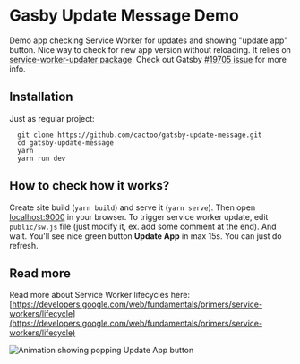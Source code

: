 # Gasby Update Message Demo

Demo app checking Service Worker for updates and showing "update app" button. Nice way to check for new app version without reloading. It relies on [service-worker-updater package](https://www.npmjs.com/package/service-worker-updater). Check out Gatsby [#19705 issue](https://github.com/gatsbyjs/gatsby/issues/19705) for more info.

## Installation

Just as regular project:

```shell
  git clone https://github.com/cactoo/gatsby-update-message.git
  cd gatsby-update-message
  yarn
  yarn run dev
```

## How to check how it works?

Create site build (`yarn build`) and serve it (`yarn serve`). Then open [localhost:9000](localhost:9000) in your browser. To trigger service worker update, edit `public/sw.js` file (just modify it, ex. add some comment at the end). And wait. You'll see nice green button **Update App** in max 15s. You can just do refresh.

## Read more

Read more about Service Worker lifecycles here:
[https://developers.google.com/web/fundamentals/primers/service-workers/lifecycle](https://developers.google.com/web/fundamentals/primers/service-workers/lifecycle)

![Animation showing popping Update App button](https://raw.githubusercontent.com/cactoo/gatsby-update-message-t/master/src/images/demo.gif)

